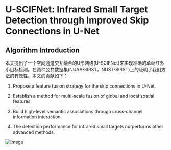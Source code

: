 U-SCIFNet: Infrared Small Target Detection through Improved Skip Connections in U-Net
====

Algorithm Introduction
----

本文提出了一个空间通道交互融合的U形网络(U-SCIFNet)来实现准确的单帧红外小目标检测。在两种公共数据集(NUAA-SIRST，NUST-SIRST)上的证明了我们方法的有效性。本文的贡献如下：

  1. Propose a feature fusion strategy for the skip connections in U-Net.
 
  2. Establish a method for multi-scale fusion of global and local spatial features.
  
  3. Build high-level semantic associations through cross-channel information interaction.
 
  4. The detection performance for infrared small targets outperforms other advanced methods.

![image](https://github.com/privary/U-SCIFNet/blob/main/overall%20structure.png)






